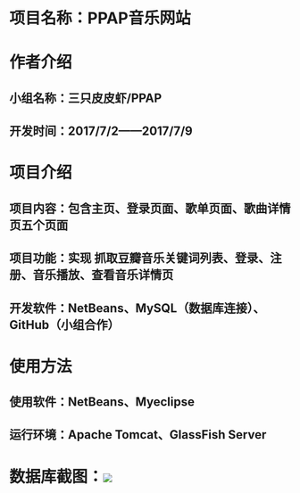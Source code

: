 # 项目名称：PPAP音乐网站
# 作者介绍
## 小组名称：三只皮皮虾/PPAP
## 开发时间：2017/7/2——2017/7/9
# 项目介绍
## 项目内容：包含主页、登录页面、歌单页面、歌曲详情页五个页面
## 项目功能：实现 抓取豆瓣音乐关键词列表、登录、注册、音乐播放、查看音乐详情页
## 开发软件：NetBeans、MySQL（数据库连接）、GitHub（小组合作）
# 使用方法
## 使用软件：NetBeans、Myeclipse
## 运行环境：Apache Tomcat、GlassFish Server
# 数据库截图：![](http://github.com/dandandeyousangjun/no.2-ppap/raw/master/database/数据库截图.png)
